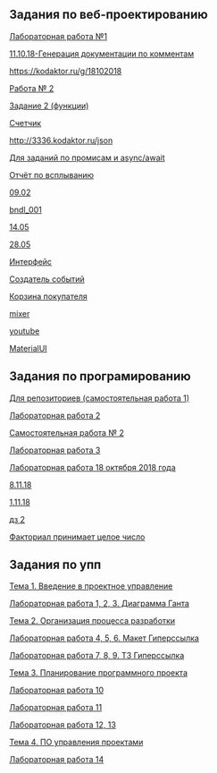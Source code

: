 
## Задания по веб-проектированию

<a href = "https://kodaktor.ru/x/unsafe_9f326">Лабораторная работа №1</a>

<a href = "https://sukhacheva.github.io/11.10.18/">11.10.18-Генерация документации по комментам</a>

<a href = "https://kodaktor.ru/841c99d">https://kodaktor.ru/g/18102018</a>

<a href = "https://moodle.herzen.spb.ru/mod/forum/discuss.php?d=7141">Работа № 2</a>

<a href = "https://kodaktor.ru/g/task_func_5e768">Задание 2 (функции)</a>

<a href = "https://kodaktor.ru/?!=2c4cefb_7295a">Счетчик</a>

<a href = "https://kodaktor.ru/?!=dade26b">http://3336.kodaktor.ru/json</a>

<a href = "https://kodaktor.ru/08112018_8c17f">Для заданий по промисам и async/await</a>

<a href = "https://kodaktor.ru/async_34e92">Отчёт по всплыванию</a>

<a href = ""></a>

<a href = "https://pp.userapi.com/c844618/v844618884/1abb2c/EqmlFQ8XDys.jpg">09.02</a>

<a href = "https://sukhacheva.github.io/moment_bundle/">bndl_001</a>

<a href = "https://pp.userapi.com/c855120/v855120875/3fe4a/c-ibqoNzxbU.jpg ">14.05</a>

<a href = "https://pp.userapi.com/c848636/v848636784/19d1bc/5KZj8-x35gU.jpg">28.05</a>

<a href = "https://kodaktor.ru/?!=click_ee868">Интерфейс</a>

<a href = "https://kodaktor.ru/?!=custom_b7484">Создатель событий</a>

<a href = "https://kodaktor.ru/?!=custom_d312b"> Корзина покупателя</a>

<a href = "https://kodaktor.ru/?!=7d69fc6">mixer</a>

<a href = "https://sukhacheva.github.io/youtube/">youtube</a>

<a href = "https://sukhacheva.github.io/MaterialUI/">MaterialUI</a>


## Задания по програмированию



<a href = "https://github.com/Sukhacheva/PROG/blob/master/README.md#Сухачева-Валерия">Для репозиториев (самостоятельная работа 1)</a>

<a href = "https://repl.it/@artemovnavaleri/GloriousSelfassuredPiracy">Лабораторная работа 2</a>

<a href = "https://repl.it/@artemovnavaleri/Samostoiatielnaia-rabota-2">Самостоятельная работа № 2</a>

<a href = "https://repl.it/@artemovnavaleri/20-09-18">Лабораторная работа 3</a>

<a href = "https://github.com/Sukhacheva/18-10/tree/master">Лабораторная работа 18 октября 2018 года</a>

<a href = "https://repl.it/@artemovnavaleri/81118">8.11.18</a>

<a href = "https://repl.it/@artemovnavaleri/11118">1.11.18</a>

<a href = "https://repl.it/@artemovnavaleri/dz2"> дз 2</a>

<a href = "https://repl.it/@artemovnavaleri/Faktorial-prinimaiet-tsieloie-chislo">Факториал принимает целое число</a>



## Задания по упп


<a href = "https://github.com/ctel-prj-mng/3-ivt-17-t1-Sukhacheva">Тема 1. Введение в проектное управление</a>

<a href = "https://github.com/ctel-prj-mng/1-gantt-60218-Sukhacheva">Лабораторная работа 1, 2, 3. Диаграмма Ганта</a>

<a href = "https://github.com/ctel-prj-mng/3-ivt-17-t2-Sukhacheva">Тема 2. Организация процесса разработки</a>

<a href = "https://github.com/ctel-prj-mng/2-wireframe-130218-Sukhacheva">Лабораторная работа 4, 5, 6. Макет Гиперссылка</a>

<a href = "https://github.com/ctel-prj-mng/3-tz-200218-Sukhacheva">Лабораторная работа 7, 8, 9. ТЗ Гиперссылка</a>

<a href = "https://github.com/ctel-prj-mng/3-ivt-17-t3-Sukhacheva">Тема 3. Планирование программного проекта</a>

<a href = "https://github.com/ctel-prj-mng/scrum-glossary">Лабораторная работа 10</a>

<a href = "https://github.com/ctel-prj-mng/test-pull-req/pulls">Лабораторная работа 11</a>

<a href = "https://docs.google.com/document/d/1ubPII9KcPS7T43OUjGK9gGgkQ7f2-O9R2gpBTZIgHls/edit">Лабораторная работа 12, 13</a>

<a href = "https://github.com/ctel-prj-mng/3-ivt-17-t4-Sukhacheva">Тема 4. ПО управления проектами</a>

<a href = "https://github.com/ctel-prj-mng/kiteo-employees">Лабораторная работа 14</a>



<a href = ""></a>

